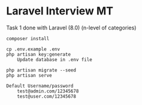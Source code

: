# Laravel lnterview MT

Task 1 done with Laravel (8.0) (n-level of categories)

	composer install

	cp .env.example .env
	php artisan key:generate
	    Update database in .env file

	php artisan migrate --seed
	php artisan serve

	Default Username/password
	    test@admin.com/12345678
	    test@user.com/12345678